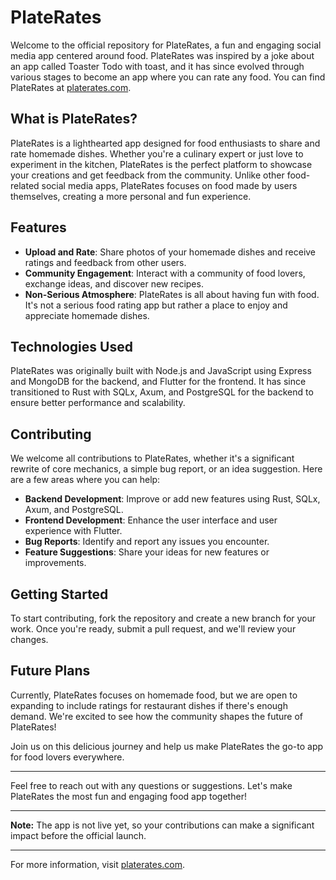 # PlateRates

Welcome to the official repository for PlateRates, a fun and engaging social media app centered around food. PlateRates was inspired by a joke about an app called Toaster Todo with toast, and it has since evolved through various stages to become an app where you can rate any food. You can find PlateRates at [platerates.com](https://platerates.com).

## What is PlateRates?

PlateRates is a lighthearted app designed for food enthusiasts to share and rate homemade dishes. Whether you're a culinary expert or just love to experiment in the kitchen, PlateRates is the perfect platform to showcase your creations and get feedback from the community. Unlike other food-related social media apps, PlateRates focuses on food made by users themselves, creating a more personal and fun experience.

## Features

- **Upload and Rate**: Share photos of your homemade dishes and receive ratings and feedback from other users.
- **Community Engagement**: Interact with a community of food lovers, exchange ideas, and discover new recipes.
- **Non-Serious Atmosphere**: PlateRates is all about having fun with food. It's not a serious food rating app but rather a place to enjoy and appreciate homemade dishes.

## Technologies Used

PlateRates was originally built with Node.js and JavaScript using Express and MongoDB for the backend, and Flutter for the frontend. It has since transitioned to Rust with SQLx, Axum, and PostgreSQL for the backend to ensure better performance and scalability.

## Contributing

We welcome all contributions to PlateRates, whether it's a significant rewrite of core mechanics, a simple bug report, or an idea suggestion. Here are a few areas where you can help:

- **Backend Development**: Improve or add new features using Rust, SQLx, Axum, and PostgreSQL.
- **Frontend Development**: Enhance the user interface and user experience with Flutter.
- **Bug Reports**: Identify and report any issues you encounter.
- **Feature Suggestions**: Share your ideas for new features or improvements.

## Getting Started

To start contributing, fork the repository and create a new branch for your work. Once you're ready, submit a pull request, and we'll review your changes.

## Future Plans

Currently, PlateRates focuses on homemade food, but we are open to expanding to include ratings for restaurant dishes if there's enough demand. We're excited to see how the community shapes the future of PlateRates!

Join us on this delicious journey and help us make PlateRates the go-to app for food lovers everywhere.

---

Feel free to reach out with any questions or suggestions. Let's make PlateRates the most fun and engaging food app together!

---

**Note:** The app is not live yet, so your contributions can make a significant impact before the official launch.

---

For more information, visit [platerates.com](https://platerates.com).
